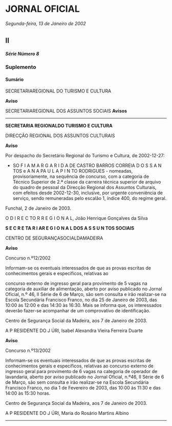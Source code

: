 # JORNAL OFICIAL

###### Segunda-feira, 13 de Janeiro de 2002

## II

##### Série Número 8

### **Suplemento**

#### **Sumário**

SECRETARIAREGIONAL DO TURISMO E CULTURA

**Aviso**


SECRETARIAREGIONAL DOS ASSUNTOS SOCIAIS
**Avisos**




---

**SECRETARIA REGIONALDO TURISMO E
CULTURA**


DIRECÇÃO REGIONAL DOS ASSUNTOS CULTURAIS


**Aviso**


Por despacho do Secretário Regional do Turismo e
Cultura, de 2002-12-27:

  - SO F I A M A R G A R I D A DE CASTRO BARROS CORREIA D O S
S A N TOS e A N A PA U L A P I N TO RODRIGUES     - nomeadas,
provisoriamente, na sequência de concurso, com a
categoria de Técnico Superior de 2.ª classe da carreira
técnica superior de arquivo do quadro de pessoal da
Direcção Regional dos Assuntos Culturais, com efeitos
desde  2002-12-30, inclusive, por urgente conveniência
de serviço, sendo remuneradas pelo escalão 1, índice
400, do regime geral.


Funchal, 2 de Janeiro de 2003.


O D I R E C TO R R E G I O N A L, João Henrique Gonçalves da Silva


**S E C R E TA R I AR E G I O N A L DOS A S S U N TOS SOCIAIS**


CENTRO DE SEGURANÇASOCIALDAMADEIRA


**Aviso**


Concurso n.º12/2002


Informam-se os eventuais interessados de que as provas
escritas de conhecimentos gerais e específicos, relativas ao



concurso externo de ingresso geral para provimento de 5
vagas na categoria de auxiliar de alimentação, aberto por
aviso publicado no Jornal Oficial, n.º 46, II Série de 6 de
Março, são sem consulta e irão realizar-se na Escola
Secundária Francisco Franco, no dia 25 de Janeiro de 2003,
das 10:00 às 12:00 e das 14:30 às 16:30.
Mais se informa que, os interessados deverão fazer-se
acompanhar de um comprovativo de identificação.


Centro de Segurança Social da Madeira, aos 7 de Janeiro
de 2003.


A P RESIDENTE DO J ÚRI, Isabel Alexandra Vieira Ferreira
Duarte


**Aviso**


Concurso n.º13/2002


Informam-se os eventuais interessados de que as provas
escritas de conhecimentos gerais e específicos, relativas ao
concurso externo de ingresso geral para provimento de 6
vagas na categoria de operador de lavandaria, aberto por
aviso publicado no Jornal Oficial, n.º46, II Série de 6 de
Março, são sem consulta e irão realizar-se na Escola
Secundária Francisco Franco, no dia 1 de Fevereiro de 2003,
das 10:00 às 11:30 e das 14:00 às 15:30 horas.


Centro de Segurança Social da Madeira, aos 7 de Janeiro
de 2003.


A P RESIDENTE DO J ÚRI, Maria do Rosário Martins Albino




---
